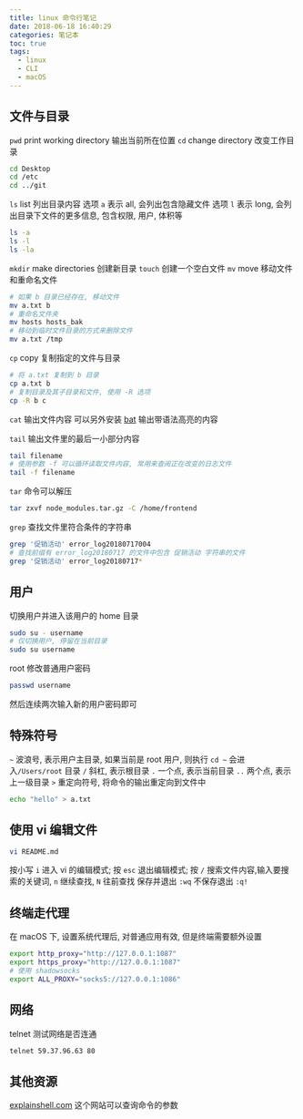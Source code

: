 ```yaml
---
title: linux 命令行笔记
date: 2018-06-18 16:40:29
categories: 笔记本
toc: true
tags:
  - linux
  - CLI
  - macOS
---
```


## 文件与目录
`pwd` print working directory 输出当前所在位置
`cd` change directory 改变工作目录

```bash
cd Desktop
cd /etc
cd ../git
```

`ls` list 列出目录内容
选项 `a` 表示 all, 会列出包含隐藏文件
选项 `l` 表示 long, 会列出目录下文件的更多信息, 包含权限, 用户, 体积等

<!-- more -->

```bash
ls -a
ls -l
ls -la
```

`mkdir` make directories 创建新目录
`touch` 创建一个空白文件
`mv` move 移动文件和重命名文件

```bash
# 如果 b 目录已经存在, 移动文件
mv a.txt b
# 重命名文件夹
mv hosts hosts_bak
# 移动到临时文件目录的方式来删除文件
mv a.txt /tmp
```

`cp` copy 复制指定的文件与目录

```bash
# 将 a.txt 复制到 b 目录
cp a.txt b
# 复制目录及其子目录和文件, 使用 -R 选项
cp -R b c
```

`cat` 输出文件内容
可以另外安装 [bat](https://github.com/sharkdp/bat) 输出带语法高亮的内容

`tail` 输出文件里的最后一小部分内容

```bash
tail filename
# 使用参数 -f 可以循环读取文件内容, 常用来查阅正在改变的日志文件
tail -f filename
```

`tar` 命令可以解压

```bash
tar zxvf node_modules.tar.gz -C /home/frontend
```

`grep` 查找文件里符合条件的字符串

```bash
grep '促销活动' error_log20180717004
# 查找前缀有 error_log20180717 的文件中包含 促销活动 字符串的文件
grep '促销活动' error_log20180717*
```

## 用户

切换用户并进入该用户的 home 目录

```bash
sudo su - username
# 仅切换用户, 停留在当前目录
sudo su username
```

root 修改普通用户密码

```bash
passwd username
```

然后连续两次输入新的用户密码即可

## 特殊符号

`~` 波浪号, 表示用户主目录, 如果当前是 root 用户, 则执行 `cd ~` 会进入`/Users/root` 目录
`/` 斜杠, 表示根目录
`.` 一个点, 表示当前目录
`..` 两个点, 表示上一级目录
`>` 重定向符号, 将命令的输出重定向到文件中

```bash
echo "hello" > a.txt
```

## 使用 vi 编辑文件

```bash
vi README.md
```

按小写 `i` 进入 vi 的编辑模式;
按 `esc` 退出编辑模式;
按 `/` 搜索文件内容,输入要搜索的关键词, `n` 继续查找, `N` 往前查找
保存并退出 `:wq`
不保存退出 `:q!`

## 终端走代理

在 macOS 下, 设置系统代理后, 对普通应用有效, 但是终端需要额外设置

```bash
export http_proxy="http://127.0.0.1:1087"
export https_proxy="http://127.0.0.1:1087"
# 使用 shadowsocks
export ALL_PROXY="socks5://127.0.0.1:1086"
```

## 网络

telnet 测试网络是否连通

```bash
telnet 59.37.96.63 80
```

## 其他资源
[explainshell.com](https://explainshell.com/) 这个网站可以查询命令的参数

